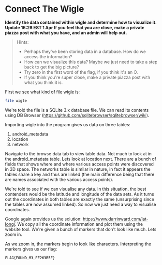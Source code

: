 <h1>Connect The Wigle</h1>

<B>Identify the data contained within wigle and determine how to visualize it. Update 16:26 EST 1 Apr If you feel that you are close, make a private piazza post with what you have, and an admin will help out.</B>

>Hints:
>
>- Perhaps they've been storing data in a database. How do we access the information?
>- How can we visualize this data? Maybe we just need to take a step back to get the big picture?
>- Try zero in the first word of the flag, if you think it's an O.
>- If you think you're super close, make a private piazza post with what you think it is.

First we see what kind of file wigle is:

```bash
file wigle
```

We're told the file is a SQLite 3.x database file. We can read its contents using DB Browser (https://github.com/sqlitebrowser/sqlitebrowser/wiki).

Importing wigle into the program gives us data on three tables:

1. android_metadata
2. location
3. network

Navigate to the browse data tab to view table data. Not much to look at in the android_metadata table. Lets look at location next. There are a bunch of fields that shows where and where various access points were discovered in 3D space. The networks table is similar in nature, in fact it appears the tables share a key and thus are linked (the main difference being that there are names associated with the various access points). 

We're told to see if we can visualise any data. In this situation, the best contenders would be the latitude and longitude of the data sets. As it turns out the coordinates in both tables are exactly the same (unsurprising since the tables are now assumed linked). So now we just need a way to visualise coordinates.

Google again provides us the solution: https://www.darrinward.com/lat-long/. We copy all the coordinate information and plot them using the website tool. We're given a bunch of markers that don't look like much. Lets zoom in. 

As we zoom in, the markers begin to look like characters. Interpreting the markers gives us our flag:

```
FLAG{F0UND_M3_EE263B5F}
```